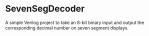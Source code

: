 # SevenSegDecoder
A simple Verilog project to take an 8-bit binary input and output the corresponding decimal number on seven segment displays.

